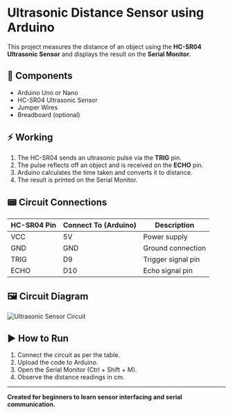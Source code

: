 # Ultrasonic Distance Sensor using Arduino

This project measures the distance of an object using the **HC-SR04 Ultrasonic Sensor** and displays the result on the **Serial Monitor**.

## 🧩 Components
- Arduino Uno or Nano  
- HC-SR04 Ultrasonic Sensor  
- Jumper Wires  
- Breadboard (optional)

## ⚡ Working
1. The HC-SR04 sends an ultrasonic pulse via the **TRIG** pin.  
2. The pulse reflects off an object and is received on the **ECHO** pin.  
3. Arduino calculates the time taken and converts it to distance.  
4. The result is printed on the Serial Monitor.

## 📟 Circuit Connections

| HC-SR04 Pin | Connect To (Arduino) | Description         |
|--------------|----------------------|---------------------|
| VCC          | 5V                   | Power supply        |
| GND          | GND                  | Ground connection   |
| TRIG         | D9                   | Trigger signal pin  |
| ECHO         | D10                  | Echo signal pin     |

## 🖼️ Circuit Diagram
![Ultrasonic Sensor Circuit](circuit_diagram.png)

## ▶️ How to Run
1. Connect the circuit as per the table.  
2. Upload the code to Arduino.  
3. Open the Serial Monitor (Ctrl + Shift + M).  
4. Observe the distance readings in cm.

---

**Created for beginners to learn sensor interfacing and serial communication.**
